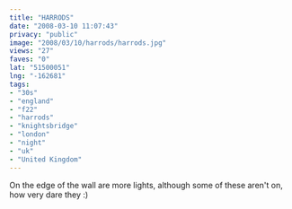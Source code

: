 ```yaml
---
title: "HARRODS"
date: "2008-03-10 11:07:43"
privacy: "public"
image: "2008/03/10/harrods/harrods.jpg"
views: "27"
faves: "0"
lat: "51500051"
lng: "-162681"
tags:
- "30s"
- "england"
- "f22"
- "harrods"
- "knightsbridge"
- "london"
- "night"
- "uk"
- "United Kingdom"
---
```

On the edge of the wall are more lights, although some of these aren't on, how very dare they :)
